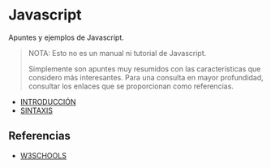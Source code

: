 # Javascript
Apuntes y ejemplos de Javascript.

> NOTA: Esto no es un manual ni tutorial de Javascript.
>
> Simplemente son apuntes muy resumidos con las características que considero más interesantes.
> Para una consulta en mayor profundidad, consultar los enlaces que se proporcionan como referencias. 

- [INTRODUCCIÓN](01.INTRODUCCION.md)
- [SINTAXIS](02.SINTAXIS.md)




## Referencias

- [W3SCHOOLS](https://www.w3schools.com/js)

